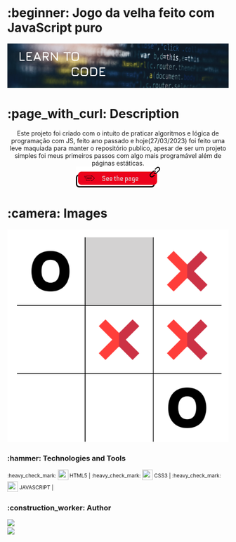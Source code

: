 <h1> :beginner: Jogo da velha feito com JavaScript puro</h1>
<p align="center"><img src="./img/Banner.png"/></p>

<h1> :page_with_curl: Description</h1>
<p align="center">Este projeto foi criado com o intuito de praticar algoritmos e lógica de programação com JS, feito ano passado e hoje(27/03/2023) foi feito uma leve maquiada para manter o repositório publico, apesar de ser um projeto simples foi meus primeiros passos com algo mais programável além de páginas estáticas.<br/><a href="https://484irgang.github.io/Jogo_da_velha/"><img src="./img/Button_link.png"/></a></p>

<h1> :camera: Images</h1>
<p align="center">
<img src="./img/Print.png"/>
</p>


<h3> :hammer: Technologies and Tools</h3>
<p> <sup> :heavy_check_mark: </sup> <img width="24px" height="24px" src="https://user-images.githubusercontent.com/99806060/222971989-6a2f6d9d-7b89-4ce2-9553-8fab7346c35e.png"/><sup> HTML5 | </sup>
    <sup> :heavy_check_mark: </sup> <img width="24px" height="24px" src="https://user-images.githubusercontent.com/99806060/222971975-f2cdccc9-ee31-4294-9ad8-44a771d63b83.png"/><sup> CSS3 | </sup>
    <sup> :heavy_check_mark: </sup> <img width="24px" height="24px" src="https://user-images.githubusercontent.com/99806060/227730594-387225c8-b3ee-4185-b116-6c7402fdf317.png"/><sup> JAVASCRIPT | </sup>
</p>

<h3> :construction_worker: Author</h3>
<p>
  <img width="80px" src="https://user-images.githubusercontent.com/99806060/222972461-307f2daa-5f89-433c-b544-a19ba6c8447d.png"/><br/>
  <a href="https://github.com/484Irgang"><img src="https://user-images.githubusercontent.com/99806060/222972502-6155517a-b48d-40de-9ab4-e345ee18f0c2.png"/></a>
</p>
